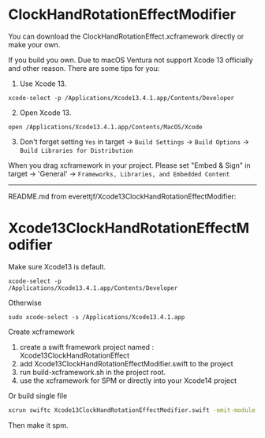 # ClockHandRotationEffectModifier

You can download the ClockHandRotationEffect.xcframework directly or make your own.

If you build you own. Due to macOS Ventura not support Xcode 13 officially and other reason. There are some tips for you:

1. Use Xcode 13.
```
xcode-select -p /Applications/Xcode13.4.1.app/Contents/Developer
```

2. Open Xcode 13.
```
open /Applications/Xcode13.4.1.app/Contents/MacOS/Xcode
```

3. Don't forget setting `Yes` in target -> `Build Settings` -> `Build Options` -> `Build Libraries for Distribution`

When you drag xcframework in your project. Please set "Embed & Sign" in target -> 'General' -> `Frameworks, Libraries, and Embedded Content`

----

README.md from everettjf/Xcode13ClockHandRotationEffectModifier:

# Xcode13ClockHandRotationEffectModifier

Make sure Xcode13 is default.

```
xcode-select -p
/Applications/Xcode13.4.1.app/Contents/Developer
```

Otherwise

```
sudo xcode-select -s /Applications/Xcode13.4.1.app
```


Create xcframework

1. create a swift framework project named : Xcode13ClockHandRotationEffect
2. add Xcode13ClockHandRotationEffectModifier.swift to the project
3. run build-xcframework.sh in the project root.
4. use the xcframework for SPM or directly into your Xcode14 project


Or build single file

```bash
xcrun swiftc Xcode13ClockHandRotationEffectModifier.swift -emit-module -emit-library -static
```


Then make it spm.

